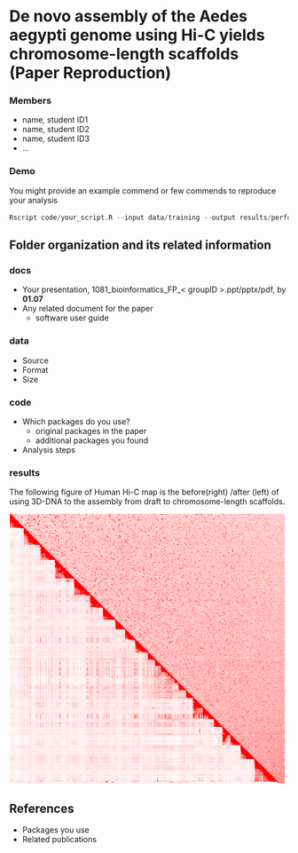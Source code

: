 # De novo assembly of the Aedes aegypti genome using Hi-C yields chromosome-length scaffolds (Paper Reproduction)
### Members
* name, student ID1
* name, student ID2
* name, student ID3
* ...

### Demo 
You might provide an example commend or few commends to reproduce your analysis
```R
Rscript code/your_script.R --input data/training --output results/performance.tsv
```

## Folder organization and its related information

### docs
* Your presentation, 1081_bioinformatics_FP_< groupID >.ppt/pptx/pdf, by **01.07**
* Any related document for the paper
  * software user guide

### data
* Source
* Format
* Size

### code
* Which packages do you use? 
  * original packages in the paper
  * additional packages you found
* Analysis steps

### results

The following figure of Human Hi-C map is the before(right) /after (left) of using 3D-DNA 
to the assembly from draft to chromosome-length scaffolds.

![HiC Map](./results/img/example_result.png)

## References
* Packages you use
* Related publications


